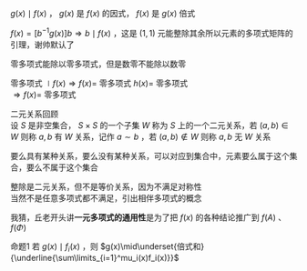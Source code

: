 $g(x)\mid f(x)$ ， $g(x)$ 是 $f(x)$ 的因式， $f(x)$ 是 $g(x)$ 倍式  
  
$f(x)=[b^{-1}g(x)]b\Rightarrow b\mid f(x)$ ，这是 $(1,1)$ 元能整除其余所以元素的多项式矩阵的引理，谢帅默认了  
  
零多项式能除以零多项式，但是数零不能除以数零  
  
零多项式 $\mid f(x)\Rightarrow f(x)=$ 零多项式 $h(x)=$ 零多项式  
$\Rightarrow f(x)=$ 零多项式  
  
二元关系回顾  
设 $S$ 是非空集合， $S\times S$ 的一个子集 $W$ 称为 $S$ 上的一个二元关系，若 $(a,b)\in W$ 则称 $a,b$ 有 $W$ 关系，记作 $a\sim b$ ，若 $(a,b)\not\in W$ 则称 $a,b$ 无 $W$ 关系  
  
要么具有某种关系，要么没有某种关系，可以对应到集合中，元素要么属于这个集合，要么不属于这个集合  
  
整除是二元关系，但不是等价关系，因为不满足对称性  
当然不是任意多项式都不满足，引出相伴多项式的概念  
  
我猜，丘老开头讲**一元多项式的通用性**是为了把 $f(x)$ 的各种结论推广到 $f(A)$ 、 $f(\Phi)$  
  
命题1 若 $g(x)\mid f_i(x)$ ，则 $g(x)\mid\underset{倍式和}{\underline{\sum\limits_{i=1}^mu_i(x)f_i(x)}}$  
